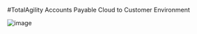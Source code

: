 #TotalAgility Accounts Payable Cloud to Customer Environment

![image](https://github.com/user-attachments/assets/ccb46a7d-d3dd-4332-9ddd-9d9cbbe4a9c8)
